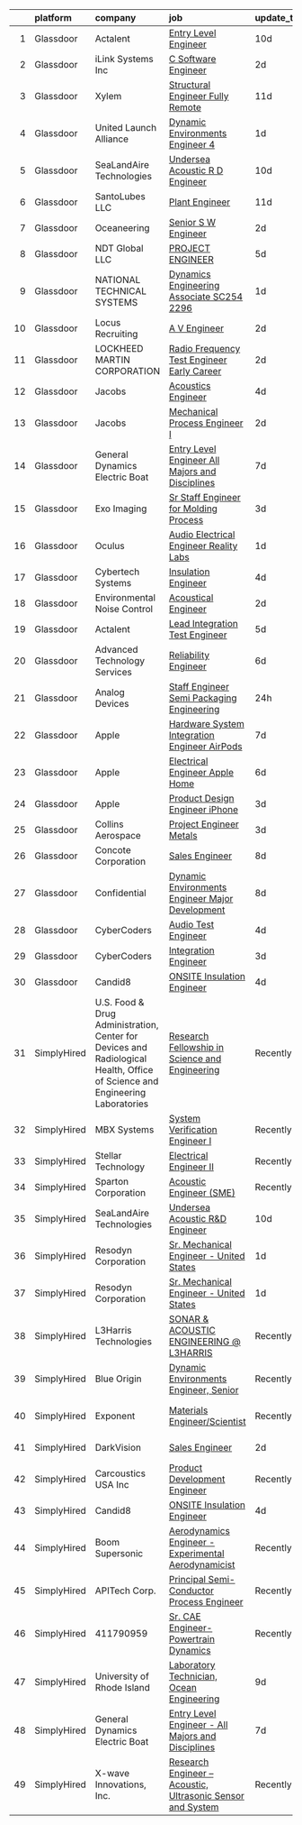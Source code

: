 

|    | platform    | company                                                                                                                     | job                                                                                                                                                                                                                                                                                                                                                                                                                                                                                                                                                                                                                                                                                                                                                                                                                                                                                                                                                                                                                                                                                                                                                                                                                                                                                                                                                                                                                                                                         | update_time   | location                   |
|---:|:------------|:----------------------------------------------------------------------------------------------------------------------------|:----------------------------------------------------------------------------------------------------------------------------------------------------------------------------------------------------------------------------------------------------------------------------------------------------------------------------------------------------------------------------------------------------------------------------------------------------------------------------------------------------------------------------------------------------------------------------------------------------------------------------------------------------------------------------------------------------------------------------------------------------------------------------------------------------------------------------------------------------------------------------------------------------------------------------------------------------------------------------------------------------------------------------------------------------------------------------------------------------------------------------------------------------------------------------------------------------------------------------------------------------------------------------------------------------------------------------------------------------------------------------------------------------------------------------------------------------------------------------|:--------------|:---------------------------|
|  1 | Glassdoor   | Actalent                                                                                                                    | [Entry Level Engineer](https://www.glassdoor.com/partner/jobListing.htm?pos=114&ao=1110586&s=58&guid=00000182e33d96cca53a5311c735df0a&src=GD_JOB_AD&t=SR&vt=w&ea=1&cs=1_1c2717c9&cb=1661669840893&jobListingId=1008077072912&cpc=9908D8D4413DBB8A&jrtk=3-0-1gbhjr5niklvm801-1gbhjr5ntk24j800-80860973a67802ea--6NYlbfkN0ChYVx_I3yfZ_JDY3EFoivtqvi_stwnZ_kRt8Dowt_l_d1ydueao4NE-oUleRJ4yhhmumybdE2Kouaj4ijvM67OjwBFpaTVdis5duIe_hhHyHeLRgfXvHT8CVNthjxvGwO0GKWio-ZGLNpXiryZOuQM3mtx5h2EK4tOWlkknpGH49bKKyYWBVoMaO0G6dtnLPVhhmVFWaei4lCMxjaNgOrvgjPelQ_dowsQd_mojUS7UNEnAJJ6v7B_fd0CYEMRGMEh1t-1bN3gTeBwHs2jP3tErQmTG69hRYUmtIK8KohvsRralHdHXxLFyZi0xgmb8Zzn54XDQWuGJVm5E0utYA-STdoqi5ryKK6oq12ny7Jx8cwMuRfP2QUXlxZXym0Tf6G9YR6RYs8qLMNvOJvfCHCCFg6hUC_zgmc1pTLdBTzTcZBsD7MRS_jNl-1CTl3ig65Muq3LCPJO3pTJyg7n7o9iTuMcoOfxSUrIWEpuiQRBGxJukOd0CaA1vp3qr_xe6AWHTtclKwIERV7y7vF37PpEXBAOcEj4ifjHbbn52Bx8QI8-3IZrvE8isbK9eRokXDssFJR85KtliE5hUAhCHYNY_waV13eR9e2k-74EmktSr_Syx4w8CPcqTHA-i3hovt2r639-G_LHuQxvn_EUF6NN3Z8aOq2-t3yjwPIJIipbizKFbHxbCGqjXDWBUE1KBhOwArc9cGckS-an4lXpzxSrMdvryOStLvxSNgsJT-YNJ8yggp_1AtHMRORGpY7Sv2kq5l3onJWjj5Z8LPNYHr4NZQpTpGwxDcVFwKZ0vCi5-AneniL-SUQyJNRc7g0ffX2YveVH7z2zZnJ40tP1Vnb5inFHGFSqSab5joORVP3iY5oMg42Z_zHNwYs1bse2ci5X3i8tHyQjCWb1eUoRQ-xxxKt8Ec64_y6AnmuzkTzHxEcPwlD5_d16N0zO4YLsehpO6sdfLvcK7815qoxSVzO7)                                                                                                                             | 10d           | Chester, PA                |
|  2 | Glassdoor   | iLink Systems Inc                                                                                                           | [C   Software Engineer](https://www.glassdoor.com/partner/jobListing.htm?pos=127&ao=1136043&s=58&guid=00000182e33d96cca53a5311c735df0a&src=GD_JOB_AD&t=SR&vt=w&ea=1&cs=1_08e7a206&cb=1661669840894&jobListingId=1008093948402&jrtk=3-0-1gbhjr5niklvm801-1gbhjr5ntk24j800-60cb20ccffb42bdf-)                                                                                                                                                                                                                                                                                                                                                                                                                                                                                                                                                                                                                                                                                                                                                                                                                                                                                                                                                                                                                                                                                                                                                                                 | 2d            | Remote                     |
|  3 | Glassdoor   | Xylem                                                                                                                       | [Structural Engineer   Fully Remote](https://www.glassdoor.com/partner/jobListing.htm?pos=120&ao=1136043&s=58&guid=00000182e33d96cca53a5311c735df0a&src=GD_JOB_AD&t=SR&vt=w&cs=1_b670474b&cb=1661669840893&jobListingId=1008074804301&jrtk=3-0-1gbhjr5niklvm801-1gbhjr5ntk24j800-41930a4662df28d3-)                                                                                                                                                                                                                                                                                                                                                                                                                                                                                                                                                                                                                                                                                                                                                                                                                                                                                                                                                                                                                                                                                                                                                                         | 11d           | Raleigh, NC                |
|  4 | Glassdoor   | United Launch Alliance                                                                                                      | [Dynamic Environments Engineer 4](https://www.glassdoor.com/partner/jobListing.htm?pos=123&ao=1136043&s=58&guid=00000182e33d96cca53a5311c735df0a&src=GD_JOB_AD&t=SR&vt=w&cs=1_e9630bd8&cb=1661669840893&jobListingId=1008097527259&jrtk=3-0-1gbhjr5niklvm801-1gbhjr5ntk24j800-b833271165fbb9af-)                                                                                                                                                                                                                                                                                                                                                                                                                                                                                                                                                                                                                                                                                                                                                                                                                                                                                                                                                                                                                                                                                                                                                                            | 1d            | Denver, CO                 |
|  5 | Glassdoor   | SeaLandAire Technologies                                                                                                    | [Undersea Acoustic R D Engineer](https://www.glassdoor.com/partner/jobListing.htm?pos=116&ao=1136043&s=58&guid=00000182e33d96cca53a5311c735df0a&src=GD_JOB_AD&t=SR&vt=w&ea=1&cs=1_3fd4b1eb&cb=1661669840893&jobListingId=1008076399763&jrtk=3-0-1gbhjr5niklvm801-1gbhjr5ntk24j800-1b0c825c938043e9-)                                                                                                                                                                                                                                                                                                                                                                                                                                                                                                                                                                                                                                                                                                                                                                                                                                                                                                                                                                                                                                                                                                                                                                        | 10d           | Jackson, MI                |
|  6 | Glassdoor   | SantoLubes LLC                                                                                                              | [Plant Engineer](https://www.glassdoor.com/partner/jobListing.htm?pos=101&ao=1110586&s=58&guid=00000182e33d96cca53a5311c735df0a&src=GD_JOB_AD&t=SR&vt=w&ea=1&cs=1_d6a054bb&cb=1661669840891&jobListingId=1008074411939&cpc=BB41265FAA373850&jrtk=3-0-1gbhjr5niklvm801-1gbhjr5ntk24j800-e17395721a3043bd--6NYlbfkN0Dx3r3E47sSe5bB3PIy1uzBZvlB7xy2NhfhZMlxQTsxrB8uLyVvmRNwSvsXt5nAuanwBCjLH0QsCmPBXJHEU0RNKVjrVkgpgcNJ8wjBYTMDwC8r5HaKITeK9MMd14YsEJEI21DS5bTFdnJBppeukTjpmvYUJXjKaLSZgyOJl9OpA_mmAg7pXTG9lA2N5xuWq9sj0u3CiTx027sAlc0CS5maM-gklxVQ9WFoRKydUiM7vEqfbQdR9KvGPwD2755Wk55Trq1p3ecJCOHi8VOM1jsjjQOAmj6yla_P45kBy0gClpBwzfK_cenTrMl7N0BeAmM21s5B4WWBxjxgqyXYucSX5v7Q1gAf2AMR7HHEQumBg1kWQ44YCB3BVpvMj_dyxV9uPNQPpkVXKtCYVBP4wjekVMA1VyAv8CvvED5NKphR2kwmPYpaA1pY0N2dix5qB_b-_ffvfbm1xx1BvamQEPyxVxaqselfUaJTNRATMv3wD560nFvH94zh4bLZSw9Clck%3D)                                                                                                                                                                                                                                                                                                                                                                                                                                                                                                                                                                                                                     | 11d           | Spartanburg, SC            |
|  7 | Glassdoor   | Oceaneering                                                                                                                 | [Senior S W Engineer](https://www.glassdoor.com/partner/jobListing.htm?pos=122&ao=1136043&s=58&guid=00000182e33d96cca53a5311c735df0a&src=GD_JOB_AD&t=SR&vt=w&cs=1_25d462a9&cb=1661669840893&jobListingId=1008095513168&jrtk=3-0-1gbhjr5niklvm801-1gbhjr5ntk24j800-d17c4a4ab98199f6-)                                                                                                                                                                                                                                                                                                                                                                                                                                                                                                                                                                                                                                                                                                                                                                                                                                                                                                                                                                                                                                                                                                                                                                                        | 2d            | Clear Lake Shores, TX      |
|  8 | Glassdoor   | NDT Global LLC                                                                                                              | [PROJECT ENGINEER](https://www.glassdoor.com/partner/jobListing.htm?pos=129&ao=1136043&s=58&guid=00000182e33d96cca53a5311c735df0a&src=GD_JOB_AD&t=SR&vt=w&cs=1_88656e1c&cb=1661669840894&jobListingId=1008084939858&jrtk=3-0-1gbhjr5niklvm801-1gbhjr5ntk24j800-e0a73ef70e511d69-)                                                                                                                                                                                                                                                                                                                                                                                                                                                                                                                                                                                                                                                                                                                                                                                                                                                                                                                                                                                                                                                                                                                                                                                           | 5d            | Houston, TX                |
|  9 | Glassdoor   | NATIONAL TECHNICAL SYSTEMS                                                                                                  | [Dynamics Engineering Associate  SC254 2296 ](https://www.glassdoor.com/partner/jobListing.htm?pos=103&ao=1110586&s=58&guid=00000182e33d96cca53a5311c735df0a&src=GD_JOB_AD&t=SR&vt=w&ea=1&cs=1_84ef9d62&cb=1661669840892&jobListingId=1008097669938&cpc=DFCAFF9DFE7B86C3&jrtk=3-0-1gbhjr5niklvm801-1gbhjr5ntk24j800-ce7b454ad5579a6c--6NYlbfkN0Cv8W4y9tS43_6GSd8hjANyuW1bfdFsC4WOnIer-eaR_Iwhe88eQmRryOdOQ1XDpTQQ-DKrbxDwGrBY6FDCXDyGpyeI5aaimYi3nfVrO4I7WaN6C8AcSPv98ul_0D-DfF2EvuwMzt-YOUhd8bEQjhWOf9OuAmRmkWPSXhX8aPdOi6hXGRDMVez_iacWqe35U5D_jtJsVqdeh6OEFF6GGfun7VrgEq_tnr0-dPvemtvDH7kmDLMKC3Tg29rbzz1c76q4K_SDCtJI2YfWfFsG5j5D77mlBI-DXwnAGz8QhJhlnewmtMrIPX26bKwGFinA_BzNXslg8Lk6u1PxXaNKHC3M4vDWISD-2tVqjQVe3H6bgMiEIP-Y4CEz8629XhlVX-XM_V-qlZnaGl1CW97_yx-gPNbRjojBSOgzhcq-Vtu4wEznOIbgI3rSZ9tiIsfaOtu8uTSwNZyKHS6mhBA70_ad8IUiyWwsBl6Nbjsuz_ci455p4ciAeJQqCxjU-zKw3fOrYDLYYS8Z2ZeOLVxAHy5Uggp9q98jbnInZLFJU_bPdWtOmvMZ-XmxYwhE8EoccTYFy25GC2Y8e3xou7CY7ud-3ZSjf2nmN3g%3D)                                                                                                                                                                                                                                                                                                                                                                                                                                                                                        | 1d            | Santa Clarita, CA          |
| 10 | Glassdoor   | Locus Recruiting                                                                                                            | [A V Engineer](https://www.glassdoor.com/partner/jobListing.htm?pos=105&ao=1110586&s=58&guid=00000182e33d96cca53a5311c735df0a&src=GD_JOB_AD&t=SR&vt=w&ea=1&cs=1_aa7765d6&cb=1661669840892&jobListingId=1008093955917&cpc=1D891ED3EFC3904E&jrtk=3-0-1gbhjr5niklvm801-1gbhjr5ntk24j800-ff4ecfd93e5a14ea--6NYlbfkN0CgImhk5fJGw6dJci_vsCP1QG2C4QL_KrKL3l_9WzjIuWgMVKsJbh9UUP2umljik0HMuB9YoHZRaI8v_OQZdTLmh1--6jmxHoWGi3LG8Y4dUcNJgnuYUGjZNLOZZ2oS-5hGw_KADJlZy9l47NswAXmstLYybxP5uT2yrdPYnGDyOhfQ86cqzoAGuXK-NQCqAK5pOUh00PaK8GrX2jUdY5TAuS9YhLrVYLey3y-TAWQDEyHSRZjRDeEfFkip4UR96ekOPiqu0lU8p1JbtrI0mv9TrDEk-3_XHsjUvFHOJw_JgJ2Z6kQCWh2FSydD4d0fCOaIkw5y3U0iAaz5oD_sqAjTcootdjf-LQj6LWosj8xpCJOXE2qxptCRzO5YBqQaHHKnlbNSXGAwzwvvzYe7YIvalWsn8Pulz_ESk8tSzYDPsjNFz5T0ApOryEJoyvre8z_EWGQwEIlzEYyaDIQ00wOoUIx1Pe4tiuTRStHuIEsNBpM_y-9P3SVlOSdJ-FYWtpA%3D)                                                                                                                                                                                                                                                                                                                                                                                                                                                                                                                                                                                                                       | 2d            | Saint Louis, MO            |
| 11 | Glassdoor   | LOCKHEED MARTIN CORPORATION                                                                                                 | [Radio Frequency Test Engineer  Early Career](https://www.glassdoor.com/partner/jobListing.htm?pos=130&ao=1136043&s=58&guid=00000182e33d96cca53a5311c735df0a&src=GD_JOB_AD&t=SR&vt=w&cs=1_6e0842aa&cb=1661669840894&jobListingId=1008095349680&jrtk=3-0-1gbhjr5niklvm801-1gbhjr5ntk24j800-aed1aaf009b08e13-)                                                                                                                                                                                                                                                                                                                                                                                                                                                                                                                                                                                                                                                                                                                                                                                                                                                                                                                                                                                                                                                                                                                                                                | 2d            | Littleton, CO              |
| 12 | Glassdoor   | Jacobs                                                                                                                      | [Acoustics Engineer](https://www.glassdoor.com/partner/jobListing.htm?pos=128&ao=1136043&s=58&guid=00000182e33d96cca53a5311c735df0a&src=GD_JOB_AD&t=SR&vt=w&cs=1_1df6b6be&cb=1661669840894&jobListingId=1008087921231&jrtk=3-0-1gbhjr5niklvm801-1gbhjr5ntk24j800-85dccee22da978df-)                                                                                                                                                                                                                                                                                                                                                                                                                                                                                                                                                                                                                                                                                                                                                                                                                                                                                                                                                                                                                                                                                                                                                                                         | 4d            | Huntsville, AL             |
| 13 | Glassdoor   | Jacobs                                                                                                                      | [Mechanical Process Engineer I](https://www.glassdoor.com/partner/jobListing.htm?pos=118&ao=1136043&s=58&guid=00000182e33d96cca53a5311c735df0a&src=GD_JOB_AD&t=SR&vt=w&cs=1_0a20301e&cb=1661669840893&jobListingId=1008093291160&jrtk=3-0-1gbhjr5niklvm801-1gbhjr5ntk24j800-f575b8f506cf1ad7-)                                                                                                                                                                                                                                                                                                                                                                                                                                                                                                                                                                                                                                                                                                                                                                                                                                                                                                                                                                                                                                                                                                                                                                              | 2d            | Greenville, SC             |
| 14 | Glassdoor   | General Dynamics Electric Boat                                                                                              | [Entry Level Engineer   All Majors and Disciplines](https://www.glassdoor.com/partner/jobListing.htm?pos=119&ao=1136043&s=58&guid=00000182e33d96cca53a5311c735df0a&src=GD_JOB_AD&t=SR&vt=w&cs=1_f982ab1c&cb=1661669840893&jobListingId=1008082616331&jrtk=3-0-1gbhjr5niklvm801-1gbhjr5ntk24j800-b90e497b85e1e7c3-)                                                                                                                                                                                                                                                                                                                                                                                                                                                                                                                                                                                                                                                                                                                                                                                                                                                                                                                                                                                                                                                                                                                                                          | 7d            | Groton, CT                 |
| 15 | Glassdoor   | Exo Imaging                                                                                                                 | [Sr  Staff Engineer for Molding Process](https://www.glassdoor.com/partner/jobListing.htm?pos=124&ao=1136043&s=58&guid=00000182e33d96cca53a5311c735df0a&src=GD_JOB_AD&t=SR&vt=w&ea=1&cs=1_9b86d26f&cb=1661669840893&jobListingId=1008091512163&jrtk=3-0-1gbhjr5niklvm801-1gbhjr5ntk24j800-34ae281ce4e50f84-)                                                                                                                                                                                                                                                                                                                                                                                                                                                                                                                                                                                                                                                                                                                                                                                                                                                                                                                                                                                                                                                                                                                                                                | 3d            | Santa Clara, CA            |
| 16 | Glassdoor   | Oculus                                                                                                                      | [Audio Electrical Engineer  Reality Labs](https://www.glassdoor.com/partner/jobListing.htm?pos=109&ao=1110586&s=58&guid=00000182e33d96cca53a5311c735df0a&src=GD_JOB_AD&t=SR&vt=w&cs=1_d0806426&cb=1661669840892&jobListingId=1008097879684&cpc=A65DF3A704A48F9B&jrtk=3-0-1gbhjr5niklvm801-1gbhjr5ntk24j800-540b3cb9d1897a18--6NYlbfkN0DYl4UJW4r1Vl7FEn6T9F-rD9lpC-0oMJVSiWjK_MGUd8e8cHXcpv6KPyjLHZEfqkXV6qWydAzVNXDl2u_ED60AKo4z0P9Vm2E48Gx9M_YDGIXhZBgKrSFL1up8uWA2MY-7mWDQSe8jiolMBYx2bL7itxIcXkHOP8F6KIhgAOBnb4CCMNY5nHxJncZMx0F13yFZ9ed0RdNCLcqyfhrBX4cxiU-t7FPm0oIlj1dwQSiqX5rhV5AFyA-kMjKum0fZ1UVvC3eMx2YLFqv16mGy3w51hpXCCPKsDRK64DNmXdMIPiiMiJTCkDsTJSc4RYUGbFMnVOEO2p884JgZXBz6fk42eqnDCeBfgAR6ppTmGmabl5qdiSqPvJfYiDTXkSF1yiGJ8ij-yNTh4YJ9uldbNvw-MPWnkRhVQuFIOslPtE7_lPjIXM9rCOaXjyXfsCVxEwutuWF8r2oR3eA4pjgwgxhR8MBI1pZi6JR_WYJwFuhISrIhgP0TMF5IGcOhqtwUM5o2cq82MomJsycWHtjcBMAtJ6gsrSZXgKGa9KDCIAo5CNa_434WvETKeNAJq7BYbjRePXhjaOFaVnIa-GeIhdmNHvSmB9wwwzIBk7hR9s-l36X-L3dbhCPIJ60P8Gtto7sGwKHjxKHDMMUx0CJTSTtTrmLUKfDQPhHngBQCd6AlA0NQuRZ4ltM_o1Bw5sAzEJWy0-1f-KZUHol7WXcRnDG9vANVKYD36rv8dl-hnF2pNIW65xbtl7lIbfgEuHURmF4ctA7HtmK4c_WerKTuqnlpUA7DPxMrcu1DsaSod6X3hP247ttpTtB4a8bUO0cWs-YyUuSEV0T-XXaQk5p8jSSbicGKPA1wr-Y29P7g7s9C8OaAt5VN9tbqBQx5oIhxaSrDACLyLXdDMMvIaEMV_p016dzq4s19q4yTWpyzwxPj_3dc1FfEZUiXK6UTScEybESQTZ1hSKNUvdKAjUbX7up6FJyvjxqtoN5zzCpFuVAlmi3Li2WGGz7IwzLqBeohIdQDNtJzYQlOHw50No-0etDmVI9tYU0N8rTgfexKHAhlaCGUYOObKmjPQhtSqM9-hPA%3D) | 1d            | Redmond, WA                |
| 17 | Glassdoor   | Cybertech Systems                                                                                                           | [Insulation Engineer](https://www.glassdoor.com/partner/jobListing.htm?pos=126&ao=1136043&s=58&guid=00000182e33d96cca53a5311c735df0a&src=GD_JOB_AD&t=SR&vt=w&ea=1&cs=1_c4fffff9&cb=1661669840894&jobListingId=1008088326827&jrtk=3-0-1gbhjr5niklvm801-1gbhjr5ntk24j800-3405b385bc521d45-)                                                                                                                                                                                                                                                                                                                                                                                                                                                                                                                                                                                                                                                                                                                                                                                                                                                                                                                                                                                                                                                                                                                                                                                   | 4d            | Houston, TX                |
| 18 | Glassdoor   | Environmental Noise Control                                                                                                 | [Acoustical Engineer](https://www.glassdoor.com/partner/jobListing.htm?pos=104&ao=1110586&s=58&guid=00000182e33d96cca53a5311c735df0a&src=GD_JOB_AD&t=SR&vt=w&ea=1&cs=1_f54b3b02&cb=1661669840892&jobListingId=1008094649787&cpc=76BDADE3D6D9A820&jrtk=3-0-1gbhjr5niklvm801-1gbhjr5ntk24j800-2bb3a340fea63ec9--6NYlbfkN0A1Hx1H8Z_ZGf51L8iwGP-htVtHzPykBAmnYM3BEYS-Bs4Il22h6IkxsHaRKZy6F6_CvuZOEqGXiAjlv1MbZc44juw63KDQrEJfcgumNQSfAGeaUlAvDoZV1jg8F7mx3av4WmzvZ2YqceIwAkhMqhQCc8I_zfx_3e7PsXE86Kiy01iksOjKy83K93pxoyauVRboWE9IjIjs_APZudozbLmS5BV1G0E95HFtTRK7NfNlwSGloxaAmeAGWtpMQHwq-kC4LJz5A_-vLGOzPKlVIQTz7e0yzY4wiEUwfPjdLzbH9Z6xwrpuJYvhVPk3PUyiRTj42QpfJ93rKM_Y2wrphyl8Zp83QYE87hBMuybaydzNJJ42p9vsudxHhwYoH5ZFxk59rb1FGBIQ5jXNpHHkkF6GDv9v8L5L4heWtBvbOrdy88p5ydwEVdXBAKKwxTdwkAQ6mpcMs0WWBzoh_cHJILZPVF3Ltv-Ydsw5AbBjrItZ_u87errWBK94kRsT9pyx1Mw%3D)                                                                                                                                                                                                                                                                                                                                                                                                                                                                                                                                                                                                                | 2d            | Hawthorne, CA              |
| 19 | Glassdoor   | Actalent                                                                                                                    | [Lead Integration   Test Engineer](https://www.glassdoor.com/partner/jobListing.htm?pos=112&ao=1110586&s=58&guid=00000182e33d96cca53a5311c735df0a&src=GD_JOB_AD&t=SR&vt=w&ea=1&cs=1_307d8daa&cb=1661669840893&jobListingId=1008086332440&cpc=C4A69CCDBB3B9599&jrtk=3-0-1gbhjr5niklvm801-1gbhjr5ntk24j800-6ea62997bd986a32--6NYlbfkN0ChYVx_I3yfZ_JDY3EFoivtqvi_stwnZ_kRt8Dowt_l_d1ydueao4NE-oUleRJ4yhhR5OFf30khk1NOOnisAUtZXtj-J4fvwF9skt-N7jk56UnNAqnCp80RtfL_l9oiHrELHDhrOW9TuoD8J63px8dcB3cxOqvTcCf-vaBKFr_bTgpZG-ejr48WGUpxoGxyblTvq41EtwZUGkfqaQIPAdjG1OiN6G-YpkpXk86lnPWEiBS2Db_mkcLye5KHpHETt5EJoxl63BL_Z1lDeiMQfDXgO8KiQ7tE_JHwZIarIpkxWl6LtNm1Oz5PDbA3Yqy61B7XPPqqCW5XIKsZ3EVXVEbWdbUcLQkf0OXgIGl0G9CFx6RPRXHeC5g6cXHIvPQ13jvao8ef_KR9aFo7JiXCMQeUFOOuUK-E_Gu0WVugbzBtVh_rbt4c4FOoI9moXvUQGLgwTBeWUWrBX4jAKnapnslYSTg9y4zVrUxtleL7q_WDdkKC7xeLyAIgutjbca68vAaa36310Fd9EmxYtYLrABO_HTPXz2E7multTdrqi9_e-d0oWP2gCsM-TZXqIIMqjDaAPpz33LwbYENf65XOuuphUE3UYFwll_tR0WpesxPPPMwqNRZ70UirBlNwZ6JLmL7cjkjQPXxyI7cqmP697Yc3QqZHACeaG36k2zPXtxom9XvQBhwoy5D42B5UlJX7hc5krBZBTrGOytQC0LsUqtmyiRyMaZpzBDStrxssB1cbMKy-iqfnGwc4S1JhZqSbgyyw8zzVLcLSHUZCJLRON5-hrq351NswMFR3wa2TIBfDTEC-RgB-G6VqBJ-aY8QYcwfLBEhKBHNDRCqqQMzJkYxD1niu5gn6VV62PYF92oAuidtwEpAYhM-Ys-AfTy_-ZSu_oleeSzZ_eCP2qH-he_zNAsOaepFqSZ3rnsaanq4WKxe847iy5zcHLhAivHHs_5xzDmusEkPcH_iFhjeawWw1iV2kilSzoFs%3D)                                                                                                   | 5d            | Washington, DC             |
| 20 | Glassdoor   | Advanced Technology Services                                                                                                | [Reliability Engineer](https://www.glassdoor.com/partner/jobListing.htm?pos=108&ao=1110586&s=58&guid=00000182e33d96cca53a5311c735df0a&src=GD_JOB_AD&t=SR&vt=w&cs=1_74bc0701&cb=1661669840892&jobListingId=1008084062468&cpc=C3517E2410EFB392&jrtk=3-0-1gbhjr5niklvm801-1gbhjr5ntk24j800-a7dae0851c7f9a58--6NYlbfkN0Ds348uJhgG24svJkFYk9t-UR4xXIDwpF4v8O9oi2NcqXfJdB4oeOuBeRE0rxaNEAZp7PQstAgVxoZKCTT9XxL8OG8PN8py87vHC3fiSuJumOCUz4T-Daw_XOo9yJ0REWy3tNUZxFfw07zxU-pxcniNX9BbrzZv8S5bCNby_Hto9TlbHEcOKD20A59OENAzMbEdCPjRMuSXQgMdp2cwQM1-Bk6lKNJVLoR7iT8kk4ew6fxY5crETPNm63qe0h_g44dqV717xVBsPgFkGbYRQNRpzTYKNSqQZhQB6z2bulcCKs3rXFdZt2o9gz2pwAqDqHNH6DJ6AeJxxIJgLTV_nnFAUNELvKRDA8TmeQ434uVepTRnyrcHbNwArHVisroUwVpXgTN3HsohOzT9Gl8Mgc5Bpx3pASIeU2dQOjZJDflwekt0kTKUzdFJ)                                                                                                                                                                                                                                                                                                                                                                                                                                                                                                                                                                                                                                                                                                  | 6d            | North Kansas City, MO      |
| 21 | Glassdoor   | Analog Devices                                                                                                              | [Staff Engineer  Semi Packaging Engineering](https://www.glassdoor.com/partner/jobListing.htm?pos=115&ao=1136043&s=58&guid=00000182e33d96cca53a5311c735df0a&src=GD_JOB_AD&t=SR&vt=w&cs=1_38b1770f&cb=1661669840893&jobListingId=1008098500076&jrtk=3-0-1gbhjr5niklvm801-1gbhjr5ntk24j800-a152e70a95b936ac-)                                                                                                                                                                                                                                                                                                                                                                                                                                                                                                                                                                                                                                                                                                                                                                                                                                                                                                                                                                                                                                                                                                                                                                 | 24h           | Milpitas, CA               |
| 22 | Glassdoor   | Apple                                                                                                                       | [Hardware System Integration Engineer   AirPods](https://www.glassdoor.com/partner/jobListing.htm?pos=107&ao=1110586&s=58&guid=00000182e33d96cca53a5311c735df0a&src=GD_JOB_AD&t=SR&vt=w&cs=1_08b24ecb&cb=1661669840892&jobListingId=1008082345812&cpc=C4A69CCDBB3B9599&jrtk=3-0-1gbhjr5niklvm801-1gbhjr5ntk24j800-076660460036a090--6NYlbfkN0BvKrLyj5gPmtZO9T8euul8TCxuuKNOtzRJOomxnwSEodTz2Bc-sPZlPHrT5BCwu4Q4mimk8o7fLRnzslpgPSOB-3OKZquV9FCwr0W4bYsYyTLtDeZnZtREh7bXg9ANTgTnzg-L4wD_LeTsHYqrbwq0utgXTFf6AxLzs4u6G7fZ4PCB0Lcv6s6FIf0fhqSwxFe2GIRzF8m3-Lfs3ZTi-_2T8pkwOC6xuK7rJI7J79Dg0Maa0BfycEfw8SiV8HpZwuNct6EQdxhh9Ye7lzSf7-TDsGOGR-7zFDjMMYUIUxXKWYkwJpLbZJ-c-aCx0lJp4g1UyfKhee7ufszkCu0PWIeMdTD9mjr3UglkSbUyXtv9z2IkhHCJiEzbNzOPFLDtiL8hcU6xqkBOfzyhV1_K71CLF6SIgWljEesQS6BpjhsDfahdo8fXfsDhAqEFtbB9HkZoPmWuifvmR6C4338upHh85TQ4WdzfxQ-Mf4on72D_1rUVc6HlsejD0zhpjgx7p01MIi200gKU1JTlbdPbd0ZXtA8Y-Pc8f3-5H14shmslPNtwbGNbwqtiydibndjqPr0rv3p1CXJE_jRTIMPlDXsqP-6B72wKjie8oCPm8Ap03IZ2evUntoa5nEvmMCOtFLi5-ydhOIIEaCUwaYvsXSMTaMCvQc6_N8T4CPlbkv-uxte8rQk-i4WOUjbbP8BFMfSy7i1Dz9jtiI6xqRvuyUsl6v7rXvgDXeewDetSkgQZ2zmBkmE7vUMOCzpeFcT3iu7KW_65yFPOdi4osy4Wrr-fcrn73IThvyOi2A9h6oA4W3jdqBeq0jLffR-9__VV2WW9qFcaGrQOI7Im8-p_o-KSHMdAbrsWsZz_E3yO3Pt3v6T6R3HBkEXS0S1j00hDA19DdQDlA_2bW11YUn2zCmUAzo9ZC56y8Dz-3Wz9YGcEn2SHjec-WyQUKJrqt53WDZiDMEmr8rXf_0nY_xswZ0JgK96J-5CLw1FaV6zVkQVQSg%3D%3D)                                                                            | 7d            | Boulder, CO                |
| 23 | Glassdoor   | Apple                                                                                                                       | [Electrical Engineer   Apple Home](https://www.glassdoor.com/partner/jobListing.htm?pos=110&ao=1110586&s=58&guid=00000182e33d96cca53a5311c735df0a&src=GD_JOB_AD&t=SR&vt=w&cs=1_5fd81730&cb=1661669840892&jobListingId=1008084351630&jrtk=3-0-1gbhjr5niklvm801-1gbhjr5ntk24j800-1801b1370f572542--6NYlbfkN0BvKrLyj5gPmtZO9T8euul8TCxuuKNOtzRJOomxnwSEodTz2Bc-sPZl5OJ9R4TJsNcO8ODE1_BVZUwFoGOxJnoXs8C4s0T1eqY4-4L0-3A-O2ofzeuSYF9Y4KEHlS6_XsXq1J_tq9lkMF_2oqP7HaE8VSSyUpGJ4euXX9a94Xp-g_neTgNeVpcy_pbKrstodCuw8-kjlpnZV0DOSZtqBVgEiHIjj9b2a8_8-tJEDf2XlwqNzaXtGN-B34pcqKT-tIf_zme0O068uY2354hPJWuknP0ocqfjIaZu-CdfmVDhum6MaPpnhu0cC4oL3ckshSYHe7ujzcQAf7mJP8pIWRu4JmS_0hsJ5vg9PJkcZAKO4smeyuWj0dLT5Wxn0YpPUy5FYh7L9770MGqA4M0im1DG_C1n-KfdmEI4r2v4XlJGbVRWUtrUaqQOMeOkC8G4u_9ImUriGvA8YZS6SWCW_1jbW284oQaUDChVXEZ0OzZ8LPD0Fv2gxPRHD5BPJ9ASUHodY9VgGO-oPNscPnqsUjovtFRY5fo2cR24oR_uVwo9hdyti6PYPjA-XkXRAWQbY63fWnlgYKs3Uu6ngKdIKdkrb1xsRhUyPCdDxR4N6ePm8TI0NSEzNAepK4PBoSnqQHXssGy1OcLRYhKcsV17XtFAukltVYVD0wQpcL6bO-5ZTmNdSqeS_vaFOwX37PRv5-jgyR4XPxBAZJYmJJHGk0FRicg-WuqjR_YNpR1h4dAy4aKP5Ixjqi7N6Grh9KEovZw6lbvGKVa40GhqBFR1Z9OqHWvnvc-z_RUYw-e6OPIO57VNeB7n2vvS8w9afILIvYR9qz7GtYQiGvAru6wa8DNickk9CnodwuO8TOxXDMW76guOXgJddEZa93iJc2NxqO_a5nMoxDjyo0OL2eDW1vLlOM3MLstYT7EPgs9gL6zqCm8Jq28DVuZaBoIM87HFsophYqyKl_Duf4mGlEg4FSRN042z6LkeE9c%3D)                                                                                                                             | 6d            | Culver City, CA            |
| 24 | Glassdoor   | Apple                                                                                                                       | [Product Design Engineer   iPhone](https://www.glassdoor.com/partner/jobListing.htm?pos=121&ao=1136043&s=58&guid=00000182e33d96cca53a5311c735df0a&src=GD_JOB_AD&t=SR&vt=w&cs=1_0a13a9c8&cb=1661669840893&jobListingId=1008092643615&jrtk=3-0-1gbhjr5niklvm801-1gbhjr5ntk24j800-ba54e9f93e8cb179-)                                                                                                                                                                                                                                                                                                                                                                                                                                                                                                                                                                                                                                                                                                                                                                                                                                                                                                                                                                                                                                                                                                                                                                           | 3d            | Cupertino, CA              |
| 25 | Glassdoor   | Collins Aerospace                                                                                                           | [Project Engineer  Metals](https://www.glassdoor.com/partner/jobListing.htm?pos=125&ao=1136043&s=58&guid=00000182e33d96cca53a5311c735df0a&src=GD_JOB_AD&t=SR&vt=w&cs=1_156481f7&cb=1661669840893&jobListingId=1008092201677&jrtk=3-0-1gbhjr5niklvm801-1gbhjr5ntk24j800-e6939ecb0ba32ca4-)                                                                                                                                                                                                                                                                                                                                                                                                                                                                                                                                                                                                                                                                                                                                                                                                                                                                                                                                                                                                                                                                                                                                                                                   | 3d            | Chula Vista, CA            |
| 26 | Glassdoor   | Concote Corporation                                                                                                         | [Sales Engineer](https://www.glassdoor.com/partner/jobListing.htm?pos=106&ao=1110586&s=58&guid=00000182e33d96cca53a5311c735df0a&src=GD_JOB_AD&t=SR&vt=w&ea=1&cs=1_ee7362fd&cb=1661669840892&jobListingId=1008081202217&cpc=280AB1FAEDD8D536&jrtk=3-0-1gbhjr5niklvm801-1gbhjr5ntk24j800-66316a9975882ae0--6NYlbfkN0BIsRyWPJN_R3u9YtxJyvpONtM3xtu4PfZBkPCxp42ZQ8KkRxWWVYIkFpOF8s46rUzwBxOjdS7T0c1tot-vQlL3UYAckVINKidQI4bTY80AzDTUXQ7nLX9aImXHxIBHCBUqE03YsDJTfL4k_CcQvNfP7EPo_3SPwgppADXd1_WtdnnlQD4dcQh67HVwsQ0FUzku0vV4GHNxbw6QQcfBvHBFSx-autTYtujElJJYTWghF_qYltG8DbqXzpe4oRzxqnRCmD0vUun3cxMf-LKhG9y5h2dfLb9T0inVGMM2o5esKdlHKybOR9suXottttsf-FG4hiB8_ElkE3yZb8oFuqSSkV74vaYz0BwS0ocZkbKPFUwt0V5jwf49hiiz1MI2M3_isPX-KheCgw-siFHIZoE7XCWLYNvv_sVY1QENYr1LivqOtfBqHcRMTPOb4RNMrI229wWGhsI5yzoTCexcK9hk3DCDb-jLP1rhdSy-X14oGzgs7pz6LUaH)                                                                                                                                                                                                                                                                                                                                                                                                                                                                                                                                                                                                                                   | 8d            | Coppell, TX                |
| 27 | Glassdoor   | Confidential                                                                                                                | [Dynamic Environments Engineer   Major Development](https://www.glassdoor.com/partner/jobListing.htm?pos=102&ao=1110586&s=58&guid=00000182e33d96cca53a5311c735df0a&src=GD_JOB_AD&t=SR&vt=w&cs=1_aec65f63&cb=1661669840891&jobListingId=1008080940355&cpc=786328B4A40DC555&jrtk=3-0-1gbhjr5niklvm801-1gbhjr5ntk24j800-cd0a3ccfaaebe301--6NYlbfkN0CdzYhtZ5d-38s85j6BnwvnwqF-oAHb4AzW7OT1F652F3tIIgi7Krr27tngR4QGLAwH8vtio4H8-Ws-Bk2WI-VwZF7wa3X_WMLFGIVhvlRapAK97qa7RgFc6kL7Rw7N43jsiYwtJ7T-JxJv67L_t1WzsQwKJUvmpCSYfLQiSLs2RXUOxZjUBwiV-4yfEOJPNGO1Tk8DMKf9FO69T2YgiWN8eNWvYqn_6HBzDEqc9Z9BgcbvAkRUjq6-c3e7tmklDyY9VlXvUPGfEt_DR83d9rOmc9Ml__raYrU1xjQKWEXSq6MwiJTidofyrhEIbMCYUqjc9r8zKk5IWlBYEKwVvnhH0bRLb49iKCdaakOwg2g326JXOnmG32N3KBAowgNSwb3mS270n39HeTjK2jfseG9BOE_J3SlKN-qjydcp0q46bpwyu4zFXbe9mTnQ1HvP0wwXTAx6I9SronYTJ0P3glSxM6L2-AZa2Knijf0DCNfjWxBxHk1EI4dkvJzowFejn5wKCeHqx5awMJWtPwr_nZ2-3kfhH6mH0AImBpyYSe9GhJ4ay8FJ2Thhoyrhe9gAwKC6EZWGIQt8qg8cS1XckUg8H8-nOF4MrVVp1I6HMPfymAQzuPuIABi_q3DcX1WFTek%3D)                                                                                                                                                                                                                                                                                                                                                                                                                                                       | 8d            | Englewood, CO              |
| 28 | Glassdoor   | CyberCoders                                                                                                                 | [Audio Test Engineer](https://www.glassdoor.com/partner/jobListing.htm?pos=111&ao=1110586&s=58&guid=00000182e33d96cca53a5311c735df0a&src=GD_JOB_AD&t=SR&vt=w&ea=1&cs=1_7305ebc1&cb=1661669840893&jobListingId=1008088932301&cpc=654405A9B1E0A9F5&jrtk=3-0-1gbhjr5niklvm801-1gbhjr5ntk24j800-bb1b2afd8f59c30f--6NYlbfkN0CpFJQzrgRR8WqXWK1qKKEqALWJw739KlKqr2H-MSI4eoBlI4EFrmor2FYZMP3muM2iY6zZv4sQHpBr3hCgPSzduY73VcET6ecHFYhhBxw_HzMKT5t415O18vq1o3_ewUNxi09L1kGgv3Q1ibJRvVby8bMwHBWb947j20mPjCgo_PrEZKXl9qvEiOYQsz3jUnSClSveuvls96or4paJP1zlPxw_IIJltDlNqs4OHR0Ezfv__u-XXPFDbHSFzLIMzPuN97jNZOsl1rIfPYv9XhesZFW_V1EHXuu4fJsBIiY2q--eea7UWaI4yqWHnREtFFdrlBA5fxDMphHi7282-GhYPKr9elCSxqRTtGOLJ4q-s61JcjUdoeItiim_GBcPqV7xmmpUcI4zFzWOva46Rtvot7sWubxzBzMVgACkDYD2D3nLdzRs2GGvOgnjFVZJMzghuolGKLUBxDcYKhJ-H_M8Kv3l_Ef7bYizh8WXzpcPllzZTyLhLr11oG5ZWCOeuNCoRiN-lzCddPNR-g120FW8c26dQMm0XCKbgTv6OM1Z1wmWNMYpG12szkHTutKylsoOMkj60NP9tcMKxwOo5M5gk2oNn-I6pKN9qGyJp5L21kfTAxCcLD34fBVf3T5338xxlfZ6tmg67Te8MbyxZqUGyaf7aHiWiaLuEWxwZGPDhf1vlkgIM6t4P1cbtctjaB9krtFlRLMU5cX3rE5gGvDYOCvRVDSSb3jrwMaz2y3_wd2WhkXCSeVBNGWm3UhKeDJQ_ZI5tAcEOWLaq3fbkixFNEXvaeQL62Hl2pdnkPWSOGCrI0C1H8rHtZ505uTYbRV3Xoc1o4zTP0OSfkWrIV2KXyGO85lbCvhkMMe8-YdGQC4hQurL_4Q2NHNCit8nJCj95Rq4i5qZcah5FlbJFWob9PTYiNX0X3yFgwygkQgLNKWC151ck-SlgPbp_uQS2Y6z0BqYzYGd5Q9KA8m20SP2VGh_r5AnqaUhrdHFVnWufik2iMNWFDRnlr_4a9E0RRo%3D)                                                                                | 4d            | Nashville, TN              |
| 29 | Glassdoor   | CyberCoders                                                                                                                 | [Integration Engineer](https://www.glassdoor.com/partner/jobListing.htm?pos=113&ao=1110586&s=58&guid=00000182e33d96cca53a5311c735df0a&src=GD_JOB_AD&t=SR&vt=w&ea=1&cs=1_080cb1d9&cb=1661669840893&jobListingId=1008091616398&cpc=654405A9B1E0A9F5&jrtk=3-0-1gbhjr5niklvm801-1gbhjr5ntk24j800-d18187a49526d3ad--6NYlbfkN0CpFJQzrgRR8WqXWK1qKKEqALWJw739KlKqr2H-MSI4eoBlI4EFrmor2FYZMP3muM3q0nSV2L9yMgpda4qKudpJyPBAgRwIZUUE7JJhQPO0dZszPSxGi8syzJMWODLmXmv9j-ZzSrFf75whKiVx3m4nhK2PsF1VLHiIcJzh3NaXC5sMBxpSHUGUT0APKNIeF92pgNxC97nFOw4sjDx9czf-VbkfTzIjaQOqrH-9DFQEk1REq14zkaszvAnFHCKstVRfn_dQChGDxuMPJBIqkrpq0UuuXCj_Cc0tFUHwRF2WymeiQ5q8YW4LmcEgAfvaMZO5itQdpG86gDVrpAlxk5c4rXcYj0FX2C4eJnC4wg3bTZOQm3dYNaflnuLhLmSCnZQnmszX3fXPz9rhWgMtVhoG7Z02qE9OF4bzejb5B0qE0YeR1BRNnNAOKEvGq3N88tYzla3hD2ksoIXtJpks8nYvwIoEQlblvlfhubohNMzWRMO2lyM6oPrSDyyMdO3TRC6-tY7Eobcv8JnmIkJMP7vYWMWL_z3J705qmfIrKfS6zQ3raFbPr67N76A4WXhEUne5ypdNkJYkyaaRyRmYHQWC28YK-yPBvFp0I_wfFhSi0Fe1UudUm6R9UEFW2QOpG_ax9ZZJKiix7twmpUHgEr6u3attXMI2UmvRSy4kdA-54loKbGe778h75ARHJ5VHx69sJIbgSvze8ZEq5d8FlBRLxKKdGUYgQ6s5NrQESBdQnhaVwvhy501VwrfPD7xpUbtk2Y-X8UjC-QrQc3x3a0C7SWH5sF5FvuwySjnrCFSGfXEeZYi6mmuy4hF8rpbjOMwGHnllc759z84iVAD61CNg-zPTQyNCW7o74x_Xyk8_utz38E2AfKsoJ2_Ob9Ze-4gtGHCxhk1NJiZZ0WHwYwUdzRycEjAQBG5lYxwnrr0-QCBdhz053M6qwfIUJsARc3gZ2tnLKmePs-TylZK6ZMKzMDmUcBrXVQI%3D)                                                                                                               | 3d            | Torrance, CA               |
| 30 | Glassdoor   | Candid8                                                                                                                     | [ONSITE Insulation Engineer](https://www.glassdoor.com/partner/jobListing.htm?pos=117&ao=1136043&s=58&guid=00000182e33d96cca53a5311c735df0a&src=GD_JOB_AD&t=SR&vt=w&ea=1&cs=1_c6883689&cb=1661669840893&jobListingId=1008089066834&jrtk=3-0-1gbhjr5niklvm801-1gbhjr5ntk24j800-cd6c974c9aefe85f-)                                                                                                                                                                                                                                                                                                                                                                                                                                                                                                                                                                                                                                                                                                                                                                                                                                                                                                                                                                                                                                                                                                                                                                            | 4d            | Port Arthur, TX            |
| 31 | SimplyHired | U.S. Food & Drug Administration, Center for Devices and Radiological Health, Office of Science and Engineering Laboratories | [Research Fellowship in Science and Engineering](https://www.simplyhired.com/job/3vMMa7fMlWLK1mEdMIf2Tg4MtA8R1MPW8vEtQYB-qb9YvQnh9muO3g?q=acoustic+engineer)                                                                                                                                                                                                                                                                                                                                                                                                                                                                                                                                                                                                                                                                                                                                                                                                                                                                                                                                                                                                                                                                                                                                                                                                                                                                                                                | Recently      | Silver Spring, MD          |
| 32 | SimplyHired | MBX Systems                                                                                                                 | [System Verification Engineer I](https://www.simplyhired.com/job/E2FhhvtZ_1ihp80o3GQoC23vEQq5L4yEchTlEXQLHx0I_h1UkTIZKA?q=acoustic+engineer)                                                                                                                                                                                                                                                                                                                                                                                                                                                                                                                                                                                                                                                                                                                                                                                                                                                                                                                                                                                                                                                                                                                                                                                                                                                                                                                                | Recently      | Libertyville, IL           |
| 33 | SimplyHired | Stellar Technology                                                                                                          | [Electrical Engineer II](https://www.simplyhired.com/job/llPoCCeFwhRuBpLxkLeEk6WInvgaESX_GWiZv81IOJJumQqvp4xpSA?q=acoustic+engineer)                                                                                                                                                                                                                                                                                                                                                                                                                                                                                                                                                                                                                                                                                                                                                                                                                                                                                                                                                                                                                                                                                                                                                                                                                                                                                                                                        | Recently      | Buffalo, NY                |
| 34 | SimplyHired | Sparton Corporation                                                                                                         | [Acoustic Engineer (SME)](https://www.simplyhired.com/job/L8IobWAc_9TZ6RnpNWajA__xB1KGJS_dkWjuiSheV4fKd7y9fT4L6g?q=acoustic+engineer)                                                                                                                                                                                                                                                                                                                                                                                                                                                                                                                                                                                                                                                                                                                                                                                                                                                                                                                                                                                                                                                                                                                                                                                                                                                                                                                                       | Recently      | De Leon Springs, FL        |
| 35 | SimplyHired | SeaLandAire Technologies                                                                                                    | [Undersea Acoustic R&D Engineer](https://www.simplyhired.com/job/hZd4MM6ivHSqQ2hKkSFxDcuc5th9uhpbq2X99tdFufOh7nbm-htf8A?q=acoustic+engineer)                                                                                                                                                                                                                                                                                                                                                                                                                                                                                                                                                                                                                                                                                                                                                                                                                                                                                                                                                                                                                                                                                                                                                                                                                                                                                                                                | 10d           | Jackson, MI                |
| 36 | SimplyHired | Resodyn Corporation                                                                                                         | [Sr. Mechanical Engineer - United States](https://www.simplyhired.com/job/S_MgVIaYgB2nAvsv7g-e4uWpnvmDWBzNyraiopUEHoCzEBSK2OXZNQ?q=acoustic+engineer)                                                                                                                                                                                                                                                                                                                                                                                                                                                                                                                                                                                                                                                                                                                                                                                                                                                                                                                                                                                                                                                                                                                                                                                                                                                                                                                       | 1d            | Remote                     |
| 37 | SimplyHired | Resodyn Corporation                                                                                                         | [Sr. Mechanical Engineer - United States](https://www.simplyhired.com/job/S_MgVIaYgB2nAvsv7g-e4uWpnvmDWBzNyraiopUEHoCzEBSK2OXZNQ?q=acoustic+engineer)                                                                                                                                                                                                                                                                                                                                                                                                                                                                                                                                                                                                                                                                                                                                                                                                                                                                                                                                                                                                                                                                                                                                                                                                                                                                                                                       | 1d            | Remote                     |
| 38 | SimplyHired | L3Harris Technologies                                                                                                       | [SONAR & ACOUSTIC ENGINEERING @ L3HARRIS](https://www.simplyhired.com/job/MTQwVoW1vmNrVoAmE-lfKaW6sLoZUsXyhgGvL0YsQqLJ4iNvg7JRcA?q=acoustic+engineer)                                                                                                                                                                                                                                                                                                                                                                                                                                                                                                                                                                                                                                                                                                                                                                                                                                                                                                                                                                                                                                                                                                                                                                                                                                                                                                                       | Recently      | United States              |
| 39 | SimplyHired | Blue Origin                                                                                                                 | [Dynamic Environments Engineer, Senior](https://www.simplyhired.com/job/-se49fvVypqb7nvI-_qoMQblpO12hsV0JGCHdFogXYbZmalpXxXoQg?q=acoustic+engineer)                                                                                                                                                                                                                                                                                                                                                                                                                                                                                                                                                                                                                                                                                                                                                                                                                                                                                                                                                                                                                                                                                                                                                                                                                                                                                                                         | Recently      | Seattle, WA                |
| 40 | SimplyHired | Exponent                                                                                                                    | [Materials Engineer/Scientist](https://www.simplyhired.com/job/YUZy_QgMAQuKYq46R3fyGrsaSjdyXk11OKlIOBO1zSURLP97VIA1uA?q=acoustic+engineer)                                                                                                                                                                                                                                                                                                                                                                                                                                                                                                                                                                                                                                                                                                                                                                                                                                                                                                                                                                                                                                                                                                                                                                                                                                                                                                                                  | Recently      | Menlo Park, CA +1 location |
| 41 | SimplyHired | DarkVision                                                                                                                  | [Sales Engineer](https://www.simplyhired.com/job/OnhE_2kWW2c0dU_OJT73_WYd2h2CA9X3LB6iAVYepOnFsC98UH0fHw?q=acoustic+engineer)                                                                                                                                                                                                                                                                                                                                                                                                                                                                                                                                                                                                                                                                                                                                                                                                                                                                                                                                                                                                                                                                                                                                                                                                                                                                                                                                                | 2d            | Bakersfield, CA            |
| 42 | SimplyHired | Carcoustics USA Inc                                                                                                         | [Product Development Engineer](https://www.simplyhired.com/job/r8_vynN3pyfw5GIAv5X6aYmmUgImeK4v-wnT9A6T26DJoFGChY3RzQ?q=acoustic+engineer)                                                                                                                                                                                                                                                                                                                                                                                                                                                                                                                                                                                                                                                                                                                                                                                                                                                                                                                                                                                                                                                                                                                                                                                                                                                                                                                                  | Recently      | Howell, MI                 |
| 43 | SimplyHired | Candid8                                                                                                                     | [ONSITE Insulation Engineer](https://www.simplyhired.com/job/zpTaK1f9BMHKBsAagtBj09qiNFXY7BhyWwJA4wHmXaWEFEg1nl3xCA?q=acoustic+engineer)                                                                                                                                                                                                                                                                                                                                                                                                                                                                                                                                                                                                                                                                                                                                                                                                                                                                                                                                                                                                                                                                                                                                                                                                                                                                                                                                    | 4d            | Port Arthur, TX            |
| 44 | SimplyHired | Boom Supersonic                                                                                                             | [Aerodynamics Engineer - Experimental Aerodynamicist](https://www.simplyhired.com/job/8HVZAILJ1Q6fmoQ0wqgXGJN-ou-wiE63RQYxriJnZgztnBesz9mdHw?q=acoustic+engineer)                                                                                                                                                                                                                                                                                                                                                                                                                                                                                                                                                                                                                                                                                                                                                                                                                                                                                                                                                                                                                                                                                                                                                                                                                                                                                                           | Recently      | Centennial, CO             |
| 45 | SimplyHired | APITech Corp.                                                                                                               | [Principal Semi-Conductor Process Engineer](https://www.simplyhired.com/job/b6QvUWcaO3BzcKkl8LzWIuIlC24GQj0ADO_ynd3dEikJt5_Qoc-JVw?q=acoustic+engineer)                                                                                                                                                                                                                                                                                                                                                                                                                                                                                                                                                                                                                                                                                                                                                                                                                                                                                                                                                                                                                                                                                                                                                                                                                                                                                                                     | Recently      | Marlborough, MA            |
| 46 | SimplyHired | 411790959                                                                                                                   | [Sr. CAE Engineer-Powertrain Dynamics](https://www.simplyhired.com/job/TPJojDykqaImCIVs-OjzCiIhIZ6PNy0wfbSwqAp0wKfNFq6bq-UrFA?q=acoustic+engineer)                                                                                                                                                                                                                                                                                                                                                                                                                                                                                                                                                                                                                                                                                                                                                                                                                                                                                                                                                                                                                                                                                                                                                                                                                                                                                                                          | Recently      | Novi, MI                   |
| 47 | SimplyHired | University of Rhode Island                                                                                                  | [Laboratory Technician, Ocean Engineering](https://www.simplyhired.com/job/1Kx996oem656XXdiRXAVEjAG0eha8Z5uDyl37DUN0hu-3tTEO3tcmg?q=acoustic+engineer)                                                                                                                                                                                                                                                                                                                                                                                                                                                                                                                                                                                                                                                                                                                                                                                                                                                                                                                                                                                                                                                                                                                                                                                                                                                                                                                      | 9d            | Narragansett, RI           |
| 48 | SimplyHired | General Dynamics Electric Boat                                                                                              | [Entry Level Engineer - All Majors and Disciplines](https://www.simplyhired.com/job/mZBpEuDp-XRP-65DxhFyFP0qHkdFsGb7sqOExAwDeLVsiPN4Mp1NXg?q=acoustic+engineer)                                                                                                                                                                                                                                                                                                                                                                                                                                                                                                                                                                                                                                                                                                                                                                                                                                                                                                                                                                                                                                                                                                                                                                                                                                                                                                             | 7d            | Groton, CT                 |
| 49 | SimplyHired | X-wave Innovations, Inc.                                                                                                    | [Research Engineer – Acoustic, Ultrasonic Sensor and System](https://www.simplyhired.com/job/VeN_iL6pT1b7GO6h7RdjkJrnAjCmCs5s6dRD8gAJVo56mxD91F4RcA?q=acoustic+engineer)                                                                                                                                                                                                                                                                                                                                                                                                                                                                                                                                                                                                                                                                                                                                                                                                                                                                                                                                                                                                                                                                                                                                                                                                                                                                                                    | Recently      | Gaithersburg, MD           |